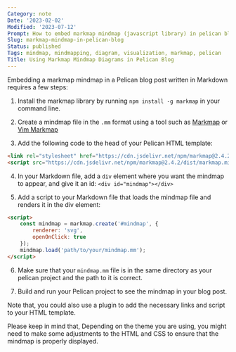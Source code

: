 ```yaml
---
Category: note
Date: '2023-02-02'
Modified: '2023-07-12'
Prompt: How to embed markmap mindmap (javascript library) in pelican blog post written in markdown?
Slug: markmap-mindmap-in-pelican-blog
Status: published
Tags: mindmap, mindmapping, diagram, visualization, markmap, pelican
Title: Using Markmap Mindmap Diagrams in Pelican Blog
---
```




Embedding a markmap mindmap in a Pelican blog post written in Markdown requires a few steps:

1. Install the markmap library by running `npm install -g markmap` in your command line.

2. Create a mindmap file in the `.mm` format using a tool such as [Markmap](https://markmap.js.org/) or [Vim Markmap](https://github.com/dundalek/vim-markmap)

3. Add the following code to the head of your Pelican HTML template:

```html
<link rel="stylesheet" href="https://cdn.jsdelivr.net/npm/markmap@2.4.2/dist/markmap.css" integrity="sha256-f1gjK1a7DwY52ePb7Jf0e9cKd26aOiZaN0Z1zKjH1Dc=" crossorigin="anonymous">
<script src="https://cdn.jsdelivr.net/npm/markmap@2.4.2/dist/markmap.min.js" integrity="sha256-1Q2bZgxjPf5bW80MvAq3SP1KjGg8Xl1V7vGjKg5V7e0=" crossorigin="anonymous"></script>

```

4. In your Markdown file, add a `div` element where you want the mindmap to appear, and give it an id: `<div id="mindmap"></div>`

5. Add a script to your Markdown file that loads the mindmap file and renders it in the div element:

```html
<script>
    const mindmap = markmap.create('#mindmap', {
        renderer: 'svg',
        openOnClick: true
    });
    mindmap.load('path/to/your/mindmap.mm');
</script>
```

6. Make sure that your `mindmap.mm` file is in the same directory as your pelican project and the path to it is correct.

7. Build and run your Pelican project to see the mindmap in your blog post.

Note that, you could also use a plugin to add the necessary links and script to your HTML template.

Please keep in mind that, Depending on the theme you are using, you might need to make some adjustments to the HTML and CSS to ensure that the mindmap is properly displayed.
